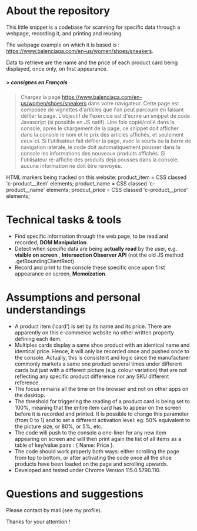 # About the repository
This little snippet is a codebase for scanning for specific data through a webpage, recording it, and printing and reusing.

The webpage example on which it is based is : https://www.balenciaga.com/en-us/women/shoes/sneakers.

Data to retrieve are the name and the price of each product card being displayed, once only, on first appearance.


##### _> consignes en Français_
> Chargez la page https://www.balenciaga.com/en-us/women/shoes/sneakers dans votre navigateur.
> Cette page est composée de vignettes d'articles que l'on peut parcourir en faisant défiler la page.
> L’objectif de l'exercice est d'écrire un snippet de code Javascript (si possible en JS natif).
> Une fois copié/collé dans la console, après le chargement de la page, ce snippet doit afficher dans la console le nom et le prix des articles affichés, et seulement ceux-ci.
> Si l'utilisateur fait défiler la page, avec la souris ou la barre de navigation latérale, le code doit automatiquement pousser dans la console les informations des nouveaux produits affichés.
> Si l'utilisateur ré-affiche des produits déjà poussés dans la console, aucune information ne doit être renvoyée.

HTML markers being tracked on this website:
product_item = CSS classed 'c-product__item' elements;
product_name = CSS classed 'c-product__name' elements;
prodcut_price = CSS classed 'c-product__price' elements;

# Technical tasks & tools

- Find specific information through the web page, to be read and recorded, **DOM Manipulation**.
- Detect when specific data are being __actually read__ by the user, e.g. __visible on screen__ , **Intersection Observer API** (not the old JS method .getBoundingClientRect).
- Record and print to the console these specific once upon first appearance on screen, **Memoïzation**.


# Assumptions and personal understandings

* A product item ('card') is set by its name and its price. There are apparently on this e-commerce website no other written property defining each item.
* Multiples cards display a same shoe product with an identical name and identical price. Hence, it will only be recorded once and pushed once to the console. Actually, this is consistent and logic since the manufacturer commonly markets a same one product several times under different cards but just with a different picture (e.g. colour variation) that are not reflecting any specific product difference nor any SKU different reference.
* The focus remains all the time on the browser and not on other apps on the desktop.
* The threshold for triggering the reading of a product card is being set to 100%, meaning that the entire item card has to appear on the screen before it is recorded and printed. It is possible to change this parameter (from 0 to 1) and to set a different activation level: eg. 50% equivalent to the picture size, or 80%, or 5%, etc.
* The code will push to the console a one-liner for any new item appearing on screen and will then print again the list of all items as a table of key/value pairs : { Name: Price }.
* The code should work properly both ways: either scrolling the page from top to bottom, or after activating the code once all the shoe products have been loaded on the page and scrolling upwards.  
* Developed and tested under Chrome Version 115.0.5790.110.


# Questions and suggestions
Please contact by mail (see my profile).

Thanks for your attention !
